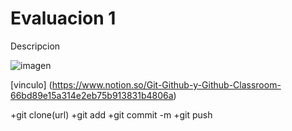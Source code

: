 # Evaluacion 1

Descripcion 

![imagen](https://www.google.com/search?q=linux&source=lnms&tbm=isch&sa=X&ved=2ahUKEwj83pSHiMX5AhUnr4QIHUVqBxIQ_AUoAXoECAIQAw&biw=1745&bih=792&dpr=1.1#imgrc=FuuqUdC-EtJ_1M)

[vinculo] (https://www.notion.so/Git-Github-y-Github-Classroom-66bd89e15a314e2eb75b913831b4806a)

+git clone(url)
+git add
+git commit -m
+git push

